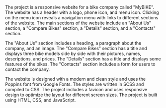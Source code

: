 The project is a responsive website for a bike company called "MyBIKE". The website has a header with a logo, phone icon, and menu icon. Clicking on the menu icon reveals a navigation menu with links to different sections of the website. The main sections of the website include an "About Us" section, a "Compare Bikes" section, a "Details" section, and a "Contacts" section.

The "About Us" section includes a heading, a paragraph about the company, and an image. The "Compare Bikes" section has a title and displays three bike models side by side with their pictures, names, descriptions, and prices. The "Details" section has a title and displays some features of the bikes. The "Contacts" section includes a form for users to contact the company.

The website is designed with a modern and clean style and uses the Poppins font from Google Fonts. The styles are written in SCSS and compiled to CSS. The project includes a favicon and uses responsive design to optimize the layout for different screen sizes. The project is built using HTML, CSS, and JavaScript.
